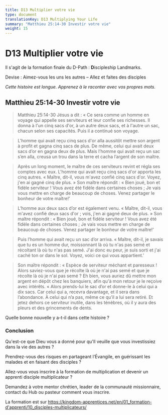 ```yaml
---
title: D13 Multiplier votre vie
type: document
translationKey: D13 Multiplying Your Life
summary: "Matthieu 25:14-30 Investir votre vie"
weight: 15
---
```

# D13 Multiplier votre vie

Il s'agit de la formation finale du D-Path : **D**iscipleship Landmarks.

Devise : Aimez-vous les uns les autres – Allez et faites des disciples

*Cette histoire est longue. Apprenez à le raconter avec vos propres mots.*

## Matthieu 25:14-30 Investir votre vie

>   Matthieu 25:14-30 Jésus a dit : « Ce sera comme un homme en voyage qui appelle ses serviteurs et leur confie ses richesses. Il donna à l'un cinq sacs d'or, à un autre deux sacs, et à l'autre un sac, chacun selon ses capacités. Puis il a continué son voyage.

>   L'homme qui avait reçu cinq sacs d'or alla aussitôt mettre son argent à profit et gagna cinq sacs de plus. De même, celui qui avait deux sacs d’or en gagna deux de plus. Mais l’homme qui avait reçu un sac s’en alla, creusa un trou dans la terre et cacha l’argent de son maître.

>   Après un long moment, le maître de ces serviteurs revint et régla ses comptes avec eux. L'homme qui avait reçu cinq sacs d'or apporta les cinq autres. « Maître, dit-il, vous m'avez confié cinq sacs d'or. Voyez, j'en ai gagné cinq de plus. » Son maître répondit : « Bien joué, bon et fidèle serviteur ! Vous avez été fidèle dans certaines choses ; Je vais vous mettre en charge de beaucoup de choses. Venez partager le bonheur de votre maître!’

>   L’homme aux deux sacs d’or est également venu. « Maître, dit-il, vous m'avez confié deux sacs d'or ; vois, j'en ai gagné deux de plus. » Son maître répondit : « Bien joué, bon et fidèle serviteur ! Vous avez été fidèle dans certaines choses ; Je vais vous mettre en charge de beaucoup de choses. Venez partager le bonheur de votre maître!’

>   Puis l’homme qui avait reçu un sac d’or arriva. « Maître, dit-il, je savais que tu es un homme dur, moissonnant là où tu n'as pas semé et récoltant là où tu n'as pas semé. J'ai donc eu peur, je suis sorti et j'ai caché ton or dans le sol. Voyez, voici ce qui vous appartient.’

>   Son maître répondit : « Espèce de serviteur méchant et paresseux ! Alors saviez-vous que je récolte là où je n'ai pas semé et que je récolte là où je n'ai pas semé ? Eh bien, vous auriez dû mettre mon argent en dépôt chez les banquiers, afin qu'à mon retour je le reçoive avec intérêts. « Alors prends-lui le sac d’or et donne-le à celui qui a dix sacs. Car celui qui a, recevra davantage, et il sera dans l’abondance. À celui qui n’a pas, même ce qu’il a lui sera retiré. Et jetez dehors ce serviteur inutile, dans les ténèbres, où il y aura des pleurs et des grincements de dents.

Quelle bonne nouvelle y a-t-il dans cette histoire ?

### Conclusion

Qu'est-ce que Dieu vous a donné pour qu'Il veuille que vous investissiez dans la vie des autres ?

Prendrez-vous des risques en partageant l’Évangile, en guérissant les malades et en faisant des disciples ?

Allez-vous vous inscrire à la formation de multiplication et devenir un apprenti disciple multiplicateur ?

Demandez à votre mentor chrétien, leader de la communauté missionnaire, contact du Hub ou pasteur comment vous inscrire.

La formation est sur <https://kingdom-apprentices.net/en/01_formation-d'apprenti/10_disciples-multiplicateurs/>
